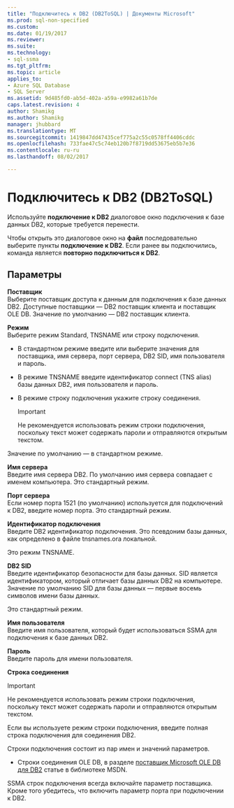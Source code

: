 ```yaml
---
title: "Подключитесь к DB2 (DB2ToSQL) | Документы Microsoft"
ms.prod: sql-non-specified
ms.custom: 
ms.date: 01/19/2017
ms.reviewer: 
ms.suite: 
ms.technology:
- sql-ssma
ms.tgt_pltfrm: 
ms.topic: article
applies_to:
- Azure SQL Database
- SQL Server
ms.assetid: 9d485fd0-ab5d-402a-a59a-e9982a61b7de
caps.latest.revision: 4
author: Shamikg
ms.author: Shamikg
manager: jhubbard
ms.translationtype: MT
ms.sourcegitcommit: 1419847dd47435cef775a2c55c0578ff4406cddc
ms.openlocfilehash: 733fae47c5c74eb120b7f8719dd53675eb5b7e36
ms.contentlocale: ru-ru
ms.lasthandoff: 08/02/2017

---
```

# <a name="connect-to-db2-db2tosql"></a>Подключитесь к DB2 (DB2ToSQL)
Используйте **подключение к DB2** диалоговое окно подключения к базе данных DB2, которые требуется перенести.  
  
Чтобы открыть это диалоговое окно на **файл** последовательно выберите пункты **подключение к DB2**. Если ранее вы подключились, команда является **повторно подключиться к DB2**.  
  
## <a name="options"></a>Параметры  
**Поставщик**  
Выберите поставщик доступа к данным для подключения к базе данных DB2. Доступные поставщики — DB2 поставщик клиента и поставщик OLE DB. Значение по умолчанию — DB2 поставщик клиента.  
  
**Режим**  
Выберите режим Standard, TNSNAME или строку подключения.  
  
-   В стандартном режиме введите или выберите значения для поставщика, имя сервера, порт сервера, DB2 SID, имя пользователя и пароль.  
  
-   В режиме TNSNAME введите идентификатор connect (TNS alias) базы данных DB2, имя пользователя и пароль.  
  
-   В режиме строку подключения укажите строку соединения.  
  
    > [!IMPORTANT]  
    > Не рекомендуется использовать режим строки подключения, поскольку текст может содержать пароли и отправляются открытым текстом.  
  
Значение по умолчанию — в стандартном режиме.  
  
**Имя сервера**  
Введите имя сервера DB2. По умолчанию имя сервера совпадает с именем компьютера. Это стандартный режим.  
  
**Порт сервера**  
Если номер порта 1521 (по умолчанию) используется для подключений к DB2, введите номер порта. Это стандартный режим.  
  
**Идентификатор подключения**  
Введите DB2 идентификатор подключения. Это псевдоним базы данных, как определено в файле tnsnames.ora локальной.  
  
Это режим TNSNAME.  
  
**DB2 SID**  
Введите идентификатор безопасности для базы данных. SID является идентификатором, который отличает базы данных DB2 на компьютере. Значение по умолчанию SID для базы данных — первые восемь символов имени базы данных.  
  
Это стандартный режим.  
  
**Имя пользователя**  
Введите имя пользователя, который будет использоваться SSMA для подключения к базе данных DB2.  
  
**Пароль**  
Введите пароль для имени пользователя.  
  
**Строка соединения**  
> [!IMPORTANT]  
> Не рекомендуется использовать режим строки подключения, поскольку текст может содержать пароли и отправляются открытым текстом.  
  
Если вы используете режим строки подключения, введите полная строка подключения для соединения DB2.  
  
Строки подключения состоит из пар имен и значений параметров.  
  
-   Строки соединения OLE DB, в разделе [поставщик Microsoft OLE DB для DB2](http://go.microsoft.com/fwlink/?LinkId=85640) статье в библиотеке MSDN.  
  
SSMA строк подключения всегда включайте параметр поставщика. Кроме того убедитесь, что включить параметр порта при подключении к DB2.  
  

